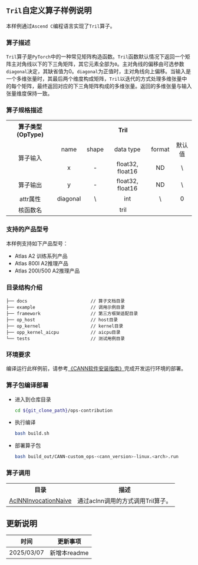 ## `Tril`自定义算子样例说明 
本样例通过`Ascend C`编程语言实现了`Tril`算子。

### 算子描述
`Tril`算子是`PyTorch`中的一种常见矩阵构造函数。`Tril`函数默认情况下返回一个矩阵主对角线以下的下三角矩阵，其它元素全部为`0`。主对角线的偏移由可选参数`diagonal`决定，其缺省值为0。`diagonal`为正值时，主对角线向上偏移。当输入是一个多维张量时，其最后两个维度构成矩阵，`Tril`以迭代的方式处理多维张量中的每个矩阵，最终返回对应的下三角矩阵构成的多维张量。返回的多维张量与输入张量维度保持一致。

### 算子规格描述

<table>
<tr><th align="center">算子类型(OpType)</th><th colspan="5" align="center">Tril</th></tr>
<tr><td rowspan="2" align="center">算子输入</td><td align="center">name</td><td align="center">shape</td><td align="center">data type</td><td align="center">format</td><td align="center">默认值</td></tr>
<tr><td align="center">x</td><td align="center">-</td><td align="center">float32, float16</td><td align="center">ND</td><td align="center">\</td></tr>
<tr><td rowspan="1" align="center">算子输出</td><td align="center">y</td><td align="center">-</td><td align="center">float32, float16</td><td align="center">ND</td><td align="center">\</td></tr>
<tr><td rowspan="1" align="center">attr属性</td><td align="center">diagonal</td><td align="center">\</td><td align="center">int</td><td align="center">\</td><td align="center">0</td></tr>
<tr><td rowspan="1" align="center">核函数名</td><td colspan="5" align="center">tril</td></td></tr>
</table>


### 支持的产品型号
本样例支持如下产品型号：
- Atlas A2 训练系列产品
- Atlas 800I A2推理产品
- Atlas 200I/500 A2推理产品


### 目录结构介绍
```
├── docs                        // 算子文档目录
├── example                     // 调用示例目录
├── framework                   // 第三方框架适配目录
├── op_host                     // host目录
├── op_kernel                   // kernel目录
├── opp_kernel_aicpu            // aicpu目录
└── tests                       // 测试用例目录
```


### 环境要求
编译运行此样例前，请参考[《CANN软件安装指南》](https://hiascend.com/document/redirect/CannCommunityInstSoftware)完成开发运行环境的部署。

### 算子包编译部署
  - 进入到仓库目录

    ```bash
    cd ${git_clone_path}/ops-contribution
    ```

  - 执行编译

    ```bash
    bash build.sh
    ```

  - 部署算子包

    ```bash
    bash build_out/CANN-custom_ops-<cann_version>-linux.<arch>.run
    ```

### 算子调用
<table>
    <th>目录</th><th>描述</th>
    <tr>
        <td><a href="./examples/AclNNInvocationNaive"> AclNNInvocationNaive</td><td>通过aclnn调用的方式调用Tril算子。</td>
    </tr>
</table>

## 更新说明
| 时间 | 更新事项 |
|----|------|
| 2025/03/07 | 新增本readme |